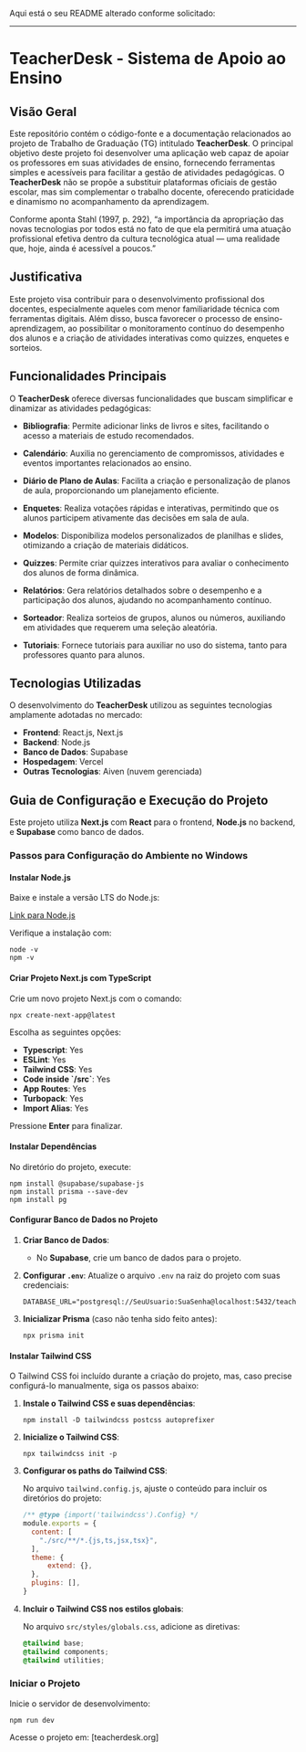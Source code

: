 Aqui está o seu README alterado conforme solicitado:

---

# TeacherDesk - Sistema de Apoio ao Ensino

## Visão Geral

Este repositório contém o código-fonte e a documentação relacionados ao projeto de Trabalho de Graduação (TG) intitulado **TeacherDesk**. O principal objetivo deste projeto foi desenvolver uma aplicação web capaz de apoiar os professores em suas atividades de ensino, fornecendo ferramentas simples e acessíveis para facilitar a gestão de atividades pedagógicas. O **TeacherDesk** não se propõe a substituir plataformas oficiais de gestão escolar, mas sim complementar o trabalho docente, oferecendo praticidade e dinamismo no acompanhamento da aprendizagem.

Conforme aponta Stahl (1997, p. 292), “a importância da apropriação das novas tecnologias por todos está no fato de que ela permitirá uma atuação profissional efetiva dentro da cultura tecnológica atual — uma realidade que, hoje, ainda é acessível a poucos.”

## Justificativa

Este projeto visa contribuir para o desenvolvimento profissional dos docentes, especialmente aqueles com menor familiaridade técnica com ferramentas digitais. Além disso, busca favorecer o processo de ensino-aprendizagem, ao possibilitar o monitoramento contínuo do desempenho dos alunos e a criação de atividades interativas como quizzes, enquetes e sorteios.

## Funcionalidades Principais

O **TeacherDesk** oferece diversas funcionalidades que buscam simplificar e dinamizar as atividades pedagógicas:

* **Bibliografia**: Permite adicionar links de livros e sites, facilitando o acesso a materiais de estudo recomendados.

* **Calendário**: Auxilia no gerenciamento de compromissos, atividades e eventos importantes relacionados ao ensino.

* **Diário de Plano de Aulas**: Facilita a criação e personalização de planos de aula, proporcionando um planejamento eficiente.

* **Enquetes**: Realiza votações rápidas e interativas, permitindo que os alunos participem ativamente das decisões em sala de aula.

* **Modelos**: Disponibiliza modelos personalizados de planilhas e slides, otimizando a criação de materiais didáticos.

* **Quizzes**: Permite criar quizzes interativos para avaliar o conhecimento dos alunos de forma dinâmica.

* **Relatórios**: Gera relatórios detalhados sobre o desempenho e a participação dos alunos, ajudando no acompanhamento contínuo.

* **Sorteador**: Realiza sorteios de grupos, alunos ou números, auxiliando em atividades que requerem uma seleção aleatória.

* **Tutoriais**: Fornece tutoriais para auxiliar no uso do sistema, tanto para professores quanto para alunos.

## Tecnologias Utilizadas

O desenvolvimento do **TeacherDesk** utilizou as seguintes tecnologias amplamente adotadas no mercado:

* **Frontend**: React.js, Next.js
* **Backend**: Node.js
* **Banco de Dados**: Supabase
* **Hospedagem**: Vercel
* **Outras Tecnologias**: Aiven (nuvem gerenciada)

## Guia de Configuração e Execução do Projeto

Este projeto utiliza **Next.js** com **React** para o frontend, **Node.js** no backend, e **Supabase** como banco de dados.

### Passos para Configuração do Ambiente no Windows

#### Instalar Node.js

Baixe e instale a versão LTS do Node.js:

[Link para Node.js](https://nodejs.org/en)

Verifique a instalação com:

```
node -v
npm -v
```

#### Criar Projeto Next.js com TypeScript

Crie um novo projeto Next.js com o comando:

```
npx create-next-app@latest
```

Escolha as seguintes opções:

* **Typescript**: Yes
* **ESLint**: Yes
* **Tailwind CSS**: Yes
* **Code inside \`/src\`**: Yes
* **App Routes**: Yes
* **Turbopack**: Yes
* **Import Alias**: Yes

Pressione **Enter** para finalizar.

#### Instalar Dependências

No diretório do projeto, execute:

```
npm install @supabase/supabase-js
npm install prisma --save-dev
npm install pg
```

#### Configurar Banco de Dados no Projeto

1. **Criar Banco de Dados**:

   * No **Supabase**, crie um banco de dados para o projeto.

2. **Configurar `.env`**:
   Atualize o arquivo `.env` na raiz do projeto com suas credenciais:

   ```
   DATABASE_URL="postgresql://SeuUsuario:SuaSenha@localhost:5432/teacherdesk"
   ```

3. **Inicializar Prisma** (caso não tenha sido feito antes):

   ```
   npx prisma init
   ```

#### Instalar Tailwind CSS

O Tailwind CSS foi incluído durante a criação do projeto, mas, caso precise configurá-lo manualmente, siga os passos abaixo:

1. **Instale o Tailwind CSS e suas dependências**:

   ```
   npm install -D tailwindcss postcss autoprefixer
   ```

2. **Inicialize o Tailwind CSS**:

   ```
   npx tailwindcss init -p
   ```

3. **Configurar os paths do Tailwind CSS**:

   No arquivo `tailwind.config.js`, ajuste o conteúdo para incluir os diretórios do projeto:

   ```js
   /** @type {import('tailwindcss').Config} */
   module.exports = {
     content: [
       "./src/**/*.{js,ts,jsx,tsx}",
     ],
     theme: {
         extend: {},
     },
     plugins: [],
   }
   ```

4. **Incluir o Tailwind CSS nos estilos globais**:

   No arquivo `src/styles/globals.css`, adicione as diretivas:

   ```css
   @tailwind base;
   @tailwind components;
   @tailwind utilities;
   ```

### Iniciar o Projeto

Inicie o servidor de desenvolvimento:

```
npm run dev
```

Acesse o projeto em: [teacherdesk.org]

